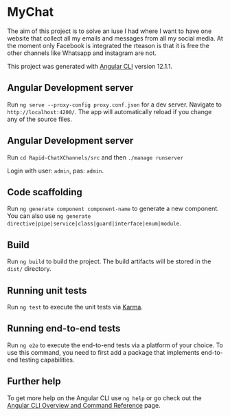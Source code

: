 # MyChat

The aim of this project is to solve an iuse I had where I want to have one website that collect all my emails and messages from all my social media.
At the moment only Facebook is integrated the rteason is that it is free the other channels like Whatsapp and instagram are not. 

This project was generated with [Angular CLI](https://github.com/angular/angular-cli) version 12.1.1.

## Angular Development server

Run `ng serve --proxy-config proxy.conf.json` for a dev server. Navigate to `http://localhost:4200/`. The app will automatically reload if you change any of the source files.

## Angular Development server
Run `cd Rapid-ChatXChannels/src` and then `./manage runserver`

Login with user: `admin`, pas: `admin`.

## Code scaffolding

Run `ng generate component component-name` to generate a new component. You can also use `ng generate directive|pipe|service|class|guard|interface|enum|module`.

## Build

Run `ng build` to build the project. The build artifacts will be stored in the `dist/` directory.

## Running unit tests

Run `ng test` to execute the unit tests via [Karma](https://karma-runner.github.io).

## Running end-to-end tests

Run `ng e2e` to execute the end-to-end tests via a platform of your choice. To use this command, you need to first add a package that implements end-to-end testing capabilities.

## Further help

To get more help on the Angular CLI use `ng help` or go check out the [Angular CLI Overview and Command Reference](https://angular.io/cli) page.
